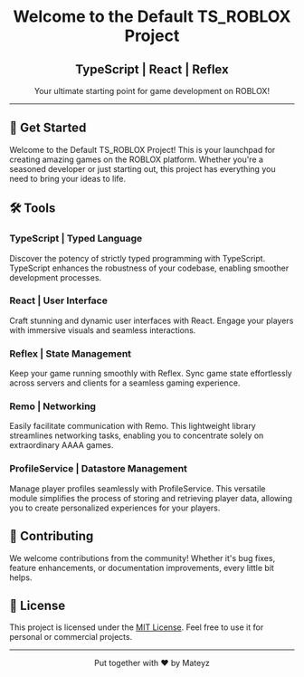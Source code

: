 
<h1 align="center">Welcome to the Default TS_ROBLOX Project</h1>
<h2 align="center">TypeScript | React | Reflex</h2>

<p align="center">Your ultimate starting point for game development on ROBLOX!</p>

---

## 🚀 Get Started

Welcome to the Default TS_ROBLOX Project! This is your launchpad for creating amazing games on the ROBLOX platform. Whether you're a seasoned developer or just starting out, this project has everything you need to bring your ideas to life.

## 🛠️ Tools

### TypeScript | Typed Language

Discover the potency of strictly typed programming with TypeScript. TypeScript enhances the robustness of your codebase, enabling smoother development processes.

### React | User Interface

Craft stunning and dynamic user interfaces with React. Engage your players with immersive visuals and seamless interactions.

### Reflex | State Management

Keep your game running smoothly with Reflex. Sync game state effortlessly across servers and clients for a seamless gaming experience.

### Remo | Networking

Easily facilitate communication with Remo. This lightweight library streamlines networking tasks, enabling you to concentrate solely on extraordinary AAAA games.

### ProfileService | Datastore Management

Manage player profiles seamlessly with ProfileService. This versatile module simplifies the process of storing and retrieving player data, allowing you to create personalized experiences for your players.

## 🤝 Contributing

We welcome contributions from the community! Whether it's bug fixes, feature enhancements, or documentation improvements, every little bit helps.

## 📝 License

This project is licensed under the [MIT License](./). Feel free to use it for personal or commercial projects.

---

<p align="center">
  Put together with ❤️ by Mateyz
</p>

